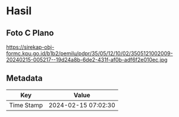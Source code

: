 # Hasil

## Foto C Plano

https://sirekap-obj-formc.kpu.go.id/b1b2/pemilu/pdpr/35/05/12/10/02/3505121002009-20240215-005217--19d24a8b-6de2-431f-af0b-adf6f2e010ec.jpg


## Metadata

| Key        | Value               |
| ---------- | ------------------- |
| Time Stamp | 2024-02-15 07:02:30 |




